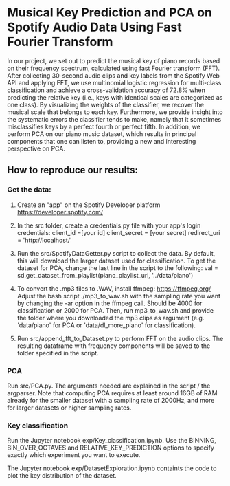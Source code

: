 # Musical Key Prediction and PCA on Spotify Audio Data Using Fast Fourier Transform

In our project, we set out to predict the musical key of piano records based on their frequency spectrum, calculated using fast Fourier transform (FFT). After collecting 30-second audio clips and key labels from the Spotify Web API and applying FFT, we use multinomial logistic regression for multi-class classification and achieve a cross-validation accuracy of 72.8% when predicting the relative key (i.e., keys with identical scales are categorized as one class). By visualizing the weights of the classifier, we recover the musical scale that belongs to each key. Furthermore, we provide insight into the systematic errors the classifier tends to make, namely that it sometimes misclassifies keys by a perfect fourth or perfect fifth. In addition, we perform PCA on our piano music dataset, which results in principal components that one can listen to, providing a new and interesting perspective on PCA.

## How to reproduce our results:

### Get the data:

1. Create an "app" on the Spotify Developer platform
https://developer.spotify.com/

2. In the src folder, create a credentials.py file with your app's login credentials:
client_id =[your id]
client_secret = [your secret]
redirect_uri = 'http://localhost/'

3. Run the src/SpotifyDataGetter.py script to collect the data. 
By default, this will download the larger dataset used for classification.
To get the dataset for PCA, change the last line in the script to the following:
val = sd.get_dataset_from_playlist(piano_playlist_url, '../data/piano')

3. To convert the .mp3 files to .WAV, install ffmpeg: https://ffmpeg.org/
Adjust the bash script ./mp3_to_wav.sh with the sampling rate you want by changing the -ar option in the ffmpeg call. Should be 4000 for classification or 2000 for PCA.
Then, run mp3_to_wav.sh and provide the folder where you downloaded the mp3 clips as argument (e.g. 'data/piano' for PCA or 'data/dl_more_piano' for classification).

4. Run src/append_fft_to_Dataset.py to perform FFT on the audio clips. The resulting dataframe with frequency components will be saved to the folder specified in the script.

### PCA

Run src/PCA.py. The arguments needed are explained in the script / the argparser.
Note that computing PCA requires at least around 16GB of RAM already for the smaller dataset with a sampling rate of 2000Hz, and more for larger datasets or higher sampling rates.

### Key classification

Run the Jupyter notebook exp/Key_classification.ipynb. Use the BINNING, BIN_OVER_OCTAVES and RELATIVE_KEY_PREDICTION options to specify exactly which experiment you want to execute.

The Jupyter notebook exp/DatasetExploration.ipynb containts the code to plot the key distribution of the dataset.